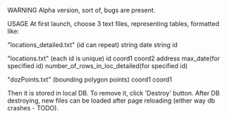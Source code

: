 WARNING
Alpha version, sort of, bugs are present.

USAGE
At first launch, choose 3 text files, representing tables, formatted like:

"locations_detailed.txt" (id can repeat)
  string  date  string  id

"locations.txt" (each id is unique)
  id  coord1  coord2  address  max_date(for specified id)  number_of_rows_in_loc_detailed(for specified id)

"dozPoints.txt" (bounding polygon points)
  coord1  coord1

Then it is stored in local DB. To remove it, click 'Destroy' button.
After DB destroying, new files can be loaded after page reloading (either way db crashes - TODO).
